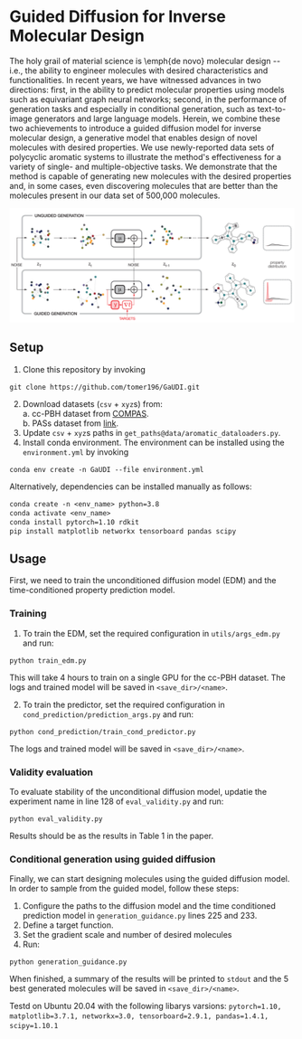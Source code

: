 # Guided Diffusion for Inverse Molecular Design

The holy grail of material science is \emph{de novo} molecular design -- i.e., the ability to engineer molecules with desired characteristics and functionalities. In recent years, we have witnessed advances in two directions: first, in the ability to predict molecular properties using models such as equivariant graph neural networks; second, in the performance of generation tasks and especially in conditional generation, such as text-to-image generators and large language models. Herein, we combine these two achievements to introduce a guided diffusion model for inverse molecular design, a generative model that enables design of novel molecules with desired properties. We use newly-reported data sets of polycyclic aromatic systems to illustrate the method's effectiveness for a variety of single- and multiple-objective tasks. We demonstrate that the method is capable of generating new molecules with the desired properties and, in some cases, even discovering molecules that are better than the molecules present in our data set of 500,000 molecules.

![GUDI workflow](GaUDI.png)

## Setup
1. Clone this repository by invoking
```
git clone https://github.com/tomer196/GaUDI.git
```
2. Download datasets (`csv` + `xyz`s) from:  
  a. cc-PBH dataset from [COMPAS](https://gitlab.com/porannegroup/compas).  
  b. PASs dataset from [link](https://zenodo.org/record/7798697#.ZCwls-zP1hE).  
3. Update `csv` + `xyz`s paths in `get_paths@data/aromatic_dataloaders.py`.
4. Install conda environment. The environment can be installed using the `environment.yml` by invoking
```
conda env create -n GaUDI --file environment.yml
```
Alternatively, dependencies can be installed manually as follows:
```
conda create -n <env_name> python=3.8
conda activate <env_name>
conda install pytorch=1.10 rdkit
pip install matplotlib networkx tensorboard pandas scipy
```

## Usage
First, we need to train the unconditioned diffusion model (EDM) and the time-conditioned 
property prediction model.

### Training
1. To train the EDM, set the required configuration in `utils/args_edm.py` and run:
```
python train_edm.py
```
This will take 4 hours to train on a single GPU for the cc-PBH dataset. The logs and trained model will be saved in `<save_dir>/<name>`.  

2. To train the predictor, set the required configuration in `cond_prediction/prediction_args.py` and run:
```
python cond_prediction/train_cond_predictor.py
```
The logs and trained model will be saved in `<save_dir>/<name>`. 

### Validity evaluation
To evaluate stability of the unconditional diffusion model,
updatie the experiment name in line 128 of `eval_validity.py` and run:
```
python eval_validity.py
```
Results should be as the results in Table 1 in the paper.


### Conditional generation using guided diffusion
Finally, we can start designing molecules using the guided diffusion model. In order to sample from the guided model, follow these steps:

1. Configure the paths to the diffusion model and the time conditioned prediction model 
in `generation_guidance.py` lines 225 and 233.
2. Define a target function.
4. Set the gradient scale and number of desired molecules
5. Run:
```
python generation_guidance.py
```
When finished, a summary of the results will be printed to `stdout` and the 5 best generated molecules will be saved in `<save_dir>/<name>`. 

Testd on Ubuntu 20.04 with the following libarys varsions:
`pytorch=1.10, matplotlib=3.7.1, networkx=3.0, tensorboard=2.9.1, pandas=1.4.1, scipy=1.10.1`

